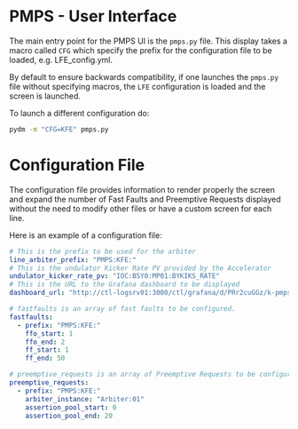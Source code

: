 PMPS - User Interface
=====================

The main entry point for the PMPS UI is the `pmps.py` file.
This display takes a macro called `CFG` which specify the prefix for the
configuration file to be loaded, e.g. LFE_config.yml.

By default to ensure backwards compatibility, if one launches the `pmps.py` file
without specifying macros, the `LFE` configuration is loaded and the screen is 
launched.

To launch a different configuration do:

```bash
pydm -m "CFG=KFE" pmps.py
```

Configuration File
==================

The configuration file provides information to render properly the screen and
expand the number of Fast Faults and Preemptive Requests displayed without the
need to modify other files or have a custom screen for each line.

Here is an example of a configuration file:

```yaml
# This is the prefix to be used for the arbiter
line_arbiter_prefix: "PMPS:KFE:"
# This is the undulator Kicker Rate PV provided by the Accelerator
undulator_kicker_rate_pv: "IOC:BSY0:MP01:BYKIKS_RATE"
# This is the URL to the Grafana dashboard to be displayed
dashboard_url: "http://ctl-logsrv01:3000/ctl/grafana/d/PRr2cuGGz/k-pmps-events?viewPanel=2&orgId=1&refresh=10s&kiosk"

# fastfaults is an array of fast faults to be configured.
fastfaults:
  - prefix: "PMPS:KFE:"
    ffo_start: 1
    ffo_end: 2
    ff_start: 1
    ff_end: 50

# preemptive_requests is an array of Preemptive Requests to be configured
preemptive_requests:
  - prefix: "PMPS:KFE:"
    arbiter_instance: "Arbiter:01"
    assertion_pool_start: 0
    assertion_pool_end: 20
```
